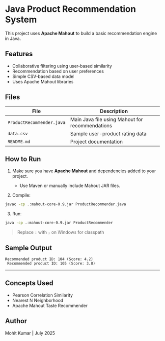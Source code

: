 # Java Product Recommendation System

This project uses **Apache Mahout** to build a basic recommendation engine in Java.

##  Features

- Collaborative filtering using user-based similarity
- Recommendation based on user preferences
- Simple CSV-based data model
- Uses Apache Mahout libraries

##  Files

| File | Description |
|------|-------------|
| `ProductRecommender.java` | Main Java file using Mahout for recommendations |
| `data.csv` | Sample user-product rating data |
| `README.md` | Project documentation |

## How to Run

1. Make sure you have **Apache Mahout** and dependencies added to your project.
   - Use Maven or manually include Mahout JAR files.

2. Compile:
```bash
javac -cp .:mahout-core-0.9.jar ProductRecommender.java
```

3. Run:
```bash
java -cp .:mahout-core-0.9.jar ProductRecommender
```

> Replace `:` with `;` on Windows for classpath

##  Sample Output

```
Recommended product ID: 104 (Score: 4.2)
 Recommended product ID: 105 (Score: 3.8)
```

---

##  Concepts Used

- Pearson Correlation Similarity
- Nearest N Neighborhood
- Apache Mahout Taste Recommender

##  Author

Mohit Kumar | July 2025

